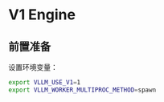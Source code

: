 # V1 Engine

## 前置准备

设置环境变量：

```bash
export VLLM_USE_V1=1
export VLLM_WORKER_MULTIPROC_METHOD=spawn
```
